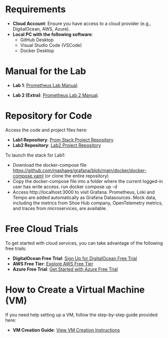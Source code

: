 # Requirements

- **Cloud Account**: Ensure you have access to a cloud provider (e.g., DigitalOcean, AWS, Azure).
- **Local PC with the following software**:
  - GitHub Desktop
  - Visual Studio Code (VSCode)
  - Docker Desktop

# Manual for the Lab

 - **Lab 1**: [Prometheus Lab Manual](https://docs.google.com/document/d/1NMjHC8qi0RvVOfqVcUhHdsTeAOQCCoa6FQQJv3Tsz74/edit?usp=sharing).

- **Lab 2 (Extra)**:  [Prometheus Lab 2 Manual](https://docs.google.com/document/d/1CgED8xTrM5uRA5BwcJ5EuOO2Phfcm6Qd4dU28Vpg-As/edit?usp=sharing).
# Repository for Code

Access the code and project files here:
- **Lab1 Repository**: [Prom Stack Project Repository](https://github.com/mashaeg/grafana)
- **Lab2 Repository**: [Lab2 Project Repository](https://github.com/mashaeg/MonCourse2024/tree/lab2)

To launch the stack for Lab1:

- Download the docker-compose file https://github.com/mashaeg/grafana/blob/main/docker/docker-compose.yaml (or clone the entire repository)
- Copy the docker-compose file into a folder where the current logged-in user has write access.
run docker compose up -d
- Access http://localhost:3000 to visit Grafana.
Prometheus, Loki and Tempo are added automatically as Grafana Datasources. Mock data, including the metrics from Shoe Hub company, OpenTelemetry metrics, and traces from microservices, are available.

# Free Cloud Trials

To get started with cloud services, you can take advantage of the following free trials:
- **DigitalOcean Free Trial**: [Sign Up for DigitalOcean Free Trial](https://try.digitalocean.com/freetrialoffer/)
- **AWS Free Tier**: [Explore AWS Free Tier](https://aws.amazon.com/free/)
- **Azure Free Trial**: [Get Started with Azure Free Trial](https://azure.microsoft.com/en-us/pricing/purchase-options/azure-account?icid=portal)

# How to Create a Virtual Machine (VM)

If you need help setting up a VM, follow the step-by-step guide provided here:
- **VM Creation Guide**: [View VM Creation Instructions](https://docs.google.com/document/d/1DJs5zdEUhXc873bpFx8FEHFPeY63xplAqEBh8mMP5fI/edit?usp=sharing)
